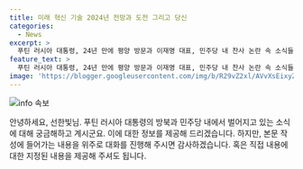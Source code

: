 ```yaml
---
title: 미래 혁신 기술 2024년 전망과 도전 그리고 당신
categories:
  - News
excerpt: >
  푸틴 러시아 대통령, 24년 만에 평양 방문과 이재명 대표, 민주당 내 찬사 논란 속 소식들을 한눈에. 푸틴의 북한 방문과 이재명 대표를 둘러싼 민주당 내 정치적 파장에 대해 살펴보겠습니다.
feature_text: >
  푸틴 러시아 대통령, 24년 만에 평양 방문과 이재명 대표, 민주당 내 찬사 논란 속 소식들을 한눈에. 푸틴의 북한 방문과 이재명 대표를 둘러싼 민주당 내 정치적 파장에 대해 살펴보겠습니다.
image: 'https://blogger.googleusercontent.com/img/b/R29vZ2xl/AVvXsEixyZcFfHzMRdzZMjFBmAUKJYCLCGyLL1o632UiGVXcaFdKo_bkvkuCioo0uUKlGfBVcT3P84aROyZIXSBEx3Aw5nCQ3pTgDom1WDC4m8eifvWiAmWEEVb4x6G_l8C0QH225ldMjyaFvpxGEBGNO37VmDTDMHGhJPq73UglMfDca1-0aw/s1600/blogspot.png'
---
```


<p><img src="https://blogger.googleusercontent.com/img/b/R29vZ2xl/AVvXsEixyZcFfHzMRdzZMjFBmAUKJYCLCGyLL1o632UiGVXcaFdKo_bkvkuCioo0uUKlGfBVcT3P84aROyZIXSBEx3Aw5nCQ3pTgDom1WDC4m8eifvWiAmWEEVb4x6G_l8C0QH225ldMjyaFvpxGEBGNO37VmDTDMHGhJPq73UglMfDca1-0aw/s1600/blogspot.png" alt="info 속보" /></p>

<p>안녕하세요, 선한빛님. 푸틴 러시아 대통령의 방북과 민주당 내에서 벌어지고 있는 소식에 대해 궁금해하고 계시군요. 이에 대한 정보를 제공해 드리겠습니다. 하지만, 본문 작성에 들어가는 내용을 위주로 대화를 진행해 주시면 감사하겠습니다. 혹은 직접 내용에 대한 지정된 내용을 제공해 주셔도 됩니다.</p>

